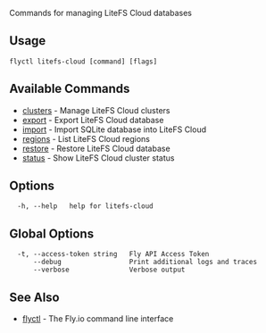Commands for managing LiteFS Cloud databases

## Usage
~~~
flyctl litefs-cloud [command] [flags]
~~~

## Available Commands
* [clusters](/docs/flyctl/litefs-cloud-clusters/)	 - Manage LiteFS Cloud clusters
* [export](/docs/flyctl/litefs-cloud-export/)	 - Export LiteFS Cloud database
* [import](/docs/flyctl/litefs-cloud-import/)	 - Import SQLite database into LiteFS Cloud
* [regions](/docs/flyctl/litefs-cloud-regions/)	 - List LiteFS Cloud regions
* [restore](/docs/flyctl/litefs-cloud-restore/)	 - Restore LiteFS Cloud database
* [status](/docs/flyctl/litefs-cloud-status/)	 - Show LiteFS Cloud cluster status

## Options

~~~
  -h, --help   help for litefs-cloud
~~~

## Global Options

~~~
  -t, --access-token string   Fly API Access Token
      --debug                 Print additional logs and traces
      --verbose               Verbose output
~~~

## See Also

* [flyctl](/docs/flyctl/help/)	 - The Fly.io command line interface

